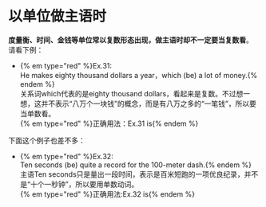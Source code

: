 # 以单位做主语时

**度量衡、时间、金钱等单位常以复数形态出现，做主语时却不一定要当复数看**。  
请看下例：  
- {% em type="red" %}Ex.31:  
He makes eighty thousand dollars a year，which (be) a lot of money.{% endem %}    
关系词which代表的是eighty thousand dollars，看起来是复数。不过想一想，这并不表示“八万个一块钱”的概念，而是有八万之多的“一笔钱”，所以要当单数看。  
{% em type="red" %}正确用法：Ex.31 is{% endem %}  

下面这个例子也差不多：  
- {% em type="red" %}Ex.32:  
Ten seconds (be) quite a record for the 100-meter dash.{% endem %}  
主语Ten seconds只是量出一段时间，表示是百米短跑的一项优良纪录，并不是“十个一秒钟”，所以要用单数动词。  
{% em type="red" %}正确用法:Ex.32 is{% endem %}  